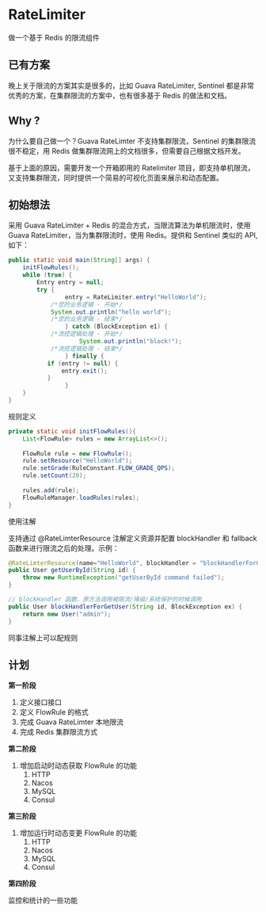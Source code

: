 # RateLimiter

做一个基于 Redis 的限流组件

## 已有方案

晚上关于限流的方案其实是很多的，比如 Guava RateLimiter, Sentinel 都是非常优秀的方案，在集群限流的方案中，也有很多基于 Redis 的做法和文档。

## Why ?

为什么要自己做一个？Guava RateLimter 不支持集群限流，Sentinel 的集群限流很不稳定，用 Redis 做集群限流网上的文档很多，但需要自己根据文档开发。

基于上面的原因，需要开发一个开箱即用的 Ratelimiter 项目，即支持单机限流，又支持集群限流，同时提供一个简易的可视化页面来展示和动态配置。

## 初始想法

采用 Guava RateLimiter + Redis 的混合方式，当限流算法为单机限流时，使用 Guava RateLimiter，当为集群限流时，使用 Redis。提供和 Sentinel 类似的 API, 如下：

```java
public static void main(String[] args) {
    initFlowRules();
    while (true) {
        Entry entry = null;
        try {
	    		entry = RateLimiter.entry("HelloWorld");
            /*您的业务逻辑 - 开始*/
            System.out.println("hello world");
            /*您的业务逻辑 - 结束*/
				} catch (BlockException e1) {
            /*流控逻辑处理 - 开始*/
	    			System.out.println("block!");
            /*流控逻辑处理 - 结束*/
				} finally {
           if (entry != null) {
               entry.exit();
           }
				}
    }
}
```

规则定义

```java
private static void initFlowRules(){
    List<FlowRule> rules = new ArrayList<>();
    
    FlowRule rule = new FlowRule();
    rule.setResource("HelloWorld");
    rule.setGrade(RuleConstant.FLOW_GRADE_QPS);
    rule.setCount(20);
    
    rules.add(rule);
    FlowRuleManager.loadRules(rules);
}
```

使用注解

支持通过 @RateLimterResource 注解定义资源并配置 blockHandler 和 fallback 函数来进行限流之后的处理。示例：

```java
@RateLimterResource(name="HelloWorld", blockHandler = "blockHandlerForGetUser")
public User getUserById(String id) {
    throw new RuntimeException("getUserById command failed");
}

// blockHandler 函数，原方法调用被限流/降级/系统保护的时候调用
public User blockHandlerForGetUser(String id, BlockException ex) {
    return new User("admin");
}
```

同事注解上可以配规则

## 计划

**第一阶段**

1. 定义接口接口
1. 定义 FlowRule 的格式
1. 完成 Guava RateLimter 本地限流
1. 完成 Redis 集群限流方式

**第二阶段**

1. 增加启动时动态获取 FlowRule 的功能
   1. HTTP
   2. Nacos
   3. MySQL
   4. Consul

**第三阶段**

1. 增加运行时动态变更 FlowRule 的功能
   1. HTTP
   2. Nacos
   3. MySQL
   4. Consul

**第四阶段**

监控和统计的一些功能
